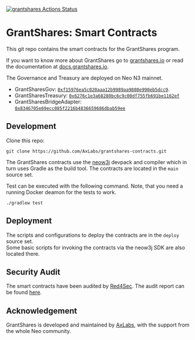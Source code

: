 [![grantshares Actions Status](https://github.com/AxLabs/grantshares-contracts/workflows/grantshares-ci-cd/badge.svg)](https://github.com/AxLabs/grantshares-contracts/actions)

# GrantShares: Smart Contracts

This git repo contains the smart contracts for the GrantShares program.

If you want to know more about GrantShares go to [grantshares.io](https://grantshares.io) or read the documentation 
at [docs.grantshares.io](https://docs.grantshares.io).

The Governance and Treasury are deployed on Neo N3 mainnet.  
- GrantSharesGov: [`0xf15976ea5c020aaa12b9989aa9880e990eb5dcc9`](https://explorer.onegate.space/contractinfo/0xf15976ea5c020aaa12b9989aa9880e990eb5dcc9). 
- GrantSharesTreasury: [`0x6276c1e3a68280bc6c9c00df755fb691be1162ef`](https://explorer.onegate.space/contractinfo/0x6276c1e3a68280bc6c9c00df755fb691be1162ef)
- GrantSharesBridgeAdapter: [`0x8346705e69ecc085f2216b4836659686dbab59ee`](https://explorer.onegate.space/contractinfo/0x8346705e69ecc085f2216b4836659686dbab59ee)

## Development

Clone this repo:
```shell
git clone https://github.com/AxLabs/grantshares-contracts.git
```

The GrantShares contracts use the [neow3j](https://neow3j.io) devpack and compiler which in turn uses Gradle as the 
build tool. The contracts are located in the `main` source set.

Test can be executed with the following command. Note, that you need a running Docker deamon for the tests to work.

```shell
./gradlew test
```

## Deployment

The scripts and configurations to deploy the contracts are in the `deploy` source set.  
Some basic scripts for invoking the contracts via the neow3j SDK are also located there.

## Security Audit

The smart contracts have been audited by [Red4Sec](https://red4sec.com/en). The audit report can be found [here](https://bit.ly/3wZ14uI).

## Acknowledgement

GrantShares is developed and maintained by [AxLabs](https://axlabs.com), with the support from the whole Neo community.
